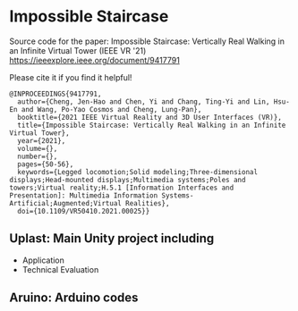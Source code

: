# Impossible Staircase

Source code for the paper: Impossible Staircase: Vertically Real Walking in an Infinite Virtual Tower (IEEE VR '21)
https://ieeexplore.ieee.org/document/9417791


Please cite it if you find it helpful!
```
@INPROCEEDINGS{9417791,
  author={Cheng, Jen-Hao and Chen, Yi and Chang, Ting-Yi and Lin, Hsu-En and Wang, Po-Yao Cosmos and Cheng, Lung-Pan},
  booktitle={2021 IEEE Virtual Reality and 3D User Interfaces (VR)}, 
  title={Impossible Staircase: Vertically Real Walking in an Infinite Virtual Tower}, 
  year={2021},
  volume={},
  number={},
  pages={50-56},
  keywords={Legged locomotion;Solid modeling;Three-dimensional displays;Head-mounted displays;Multimedia systems;Poles and towers;Virtual reality;H.5.1 [Information Interfaces and Presentation]: Multimedia Information Systems-Artificial;Augmented;Virtual Realities},
  doi={10.1109/VR50410.2021.00025}}

```



## Uplast: Main Unity project including 
- Application
- Technical Evaluation 

## Aruino: Arduino codes
